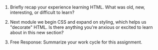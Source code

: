 1. Briefly recap your experience learning HTML. What was old, new, interesting, or difficult to learn?



2. Next module we begin CSS and expand on styling, which helps us "decorate" HTML. Is there anything you're anxious or excited to learn about in this new section?



3. Free Response: Summarize your work cycle for this assignment.
